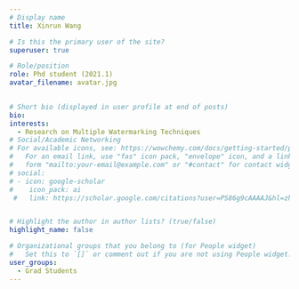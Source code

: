```yaml
---
# Display name
title: Xinrun Wang

# Is this the primary user of the site?
superuser: true

# Role/position
role: Phd student (2021.1)
avatar_filename: avatar.jpg
  

# Short bio (displayed in user profile at end of posts)
bio:
interests:
  - Research on Multiple Watermarking Techniques
# Social/Academic Networking
# For available icons, see: https://wowchemy.com/docs/getting-started/page-builder/#icons
#   For an email link, use "fas" icon pack, "envelope" icon, and a link in the
#   form "mailto:your-email@example.com" or "#contact" for contact widget.
# social:
# - icon: google-scholar
#    icon_pack: ai
 #   link: https://scholar.google.com/citations?user=PS86g9cAAAAJ&hl=zh-CN


# Highlight the author in author lists? (true/false)
highlight_name: false

# Organizational groups that you belong to (for People widget)
#   Set this to `[]` or comment out if you are not using People widget.
user_groups:
  - Grad Students
---
```


